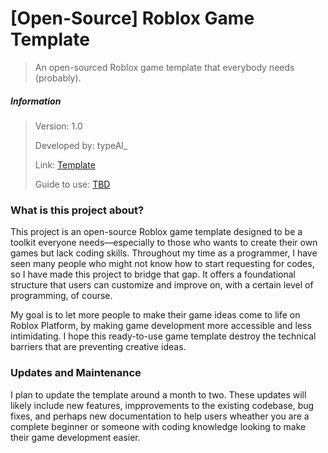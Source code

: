 # [Open-Source] Roblox Game Template
> An open-sourced Roblox game template that everybody needs (probably).

##### Information
> Version: 1.0
> 
> Developed by: typeAl_
> 
> Link: [Template](https://www.roblox.com/games/16549508083/Game-Template#!/about)
>
> Guide to use: [TBD](about:blank)

### What is this project about?
  This project is an open-source Roblox game template designed to be a toolkit everyone needs—especially to those who wants to create their own games but lack coding skills. Throughout my time as a programmer, I have seen many people who might not know how to start requesting for codes, so I have made this project to bridge that gap. It offers a foundational structure that users can customize and improve on, with a certain level of programming, of course.

  My goal is to let more people to make their game ideas come to life on Roblox Platform, by making game development more accessible and less intimidating. I hope this ready-to-use game template destroy the technical barriers that are preventing creative ideas.

### Updates and Maintenance
  I plan to update the template around a month to two. These updates will likely include new features, impprovements to the existing codebase, bug fixes, and perhaps new documentation to help users wheather you are a complete beginner or someone with coding knowledge looking to make their game development easier.
